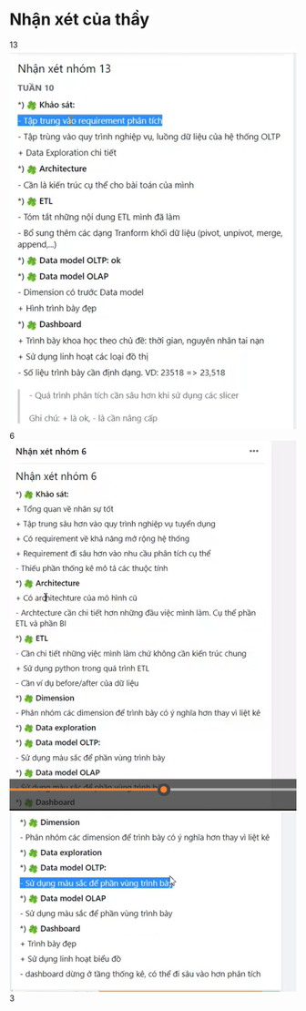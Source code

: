 
# Nhận xét của thầy
13
![alt text](image-20.png)
6
![alt text](image-18.png)
![alt text](image-19.png)
3
